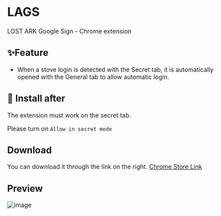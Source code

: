 # LAGS
LOST ARK Google Sign - Chrome extension

## ✨Feature
- When a stove login is detected with the Secret tab, it is automatically opened with the General tab to allow automatic login.

## 🚀 Install after
The extension must work on the secret tab.

Please turn on `Allow in secret mode`

## Download
You can download it through the link on the right. [Chrome Store Link](https://chrome.google.com/webstore/detail/lost-ark-%EA%B5%AC%EA%B8%80-%EC%9E%90%EB%8F%99-%EB%A1%9C%EA%B7%B8%EC%9D%B8-no-%EC%8B%9C%ED%81%AC%EB%A6%BF/eemmcnfndkhikgmpnalpaebfblkogjin)

## Preview
![image](https://user-images.githubusercontent.com/43225384/188297915-d53a0171-abe8-4758-861c-3fb50754bf1a.png)

